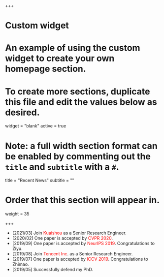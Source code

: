 +++
# Custom widget
# An example of using the custom widget to create your own homepage section.
# To create more sections, duplicate this file and edit the values below as desired.
widget = "blank"
active = true

# Note: a full width section format can be enabled by commenting out the `title` and `subtitle` with a `#`.
title = "Recent News"
subtitle = ""

# Order that this section will appear in.
weight = 35

+++

* [2021/03] Join <font color=red>Kuaishou</font> as a Senior Research Engineer.
* [2020/02] One paper is accepted by <font color=red>CVPR 2020</font>.
* [2019/09] One paper is accepted by <font color=red>NeurIPS 2019</font>. Congratulations to Ziyu.
* [2019/08] Join <font color=red>Tencent Inc</font>. as a Senior Research Engineer.
* [2019/07] One paper is accepted by <font color=red>ICCV 2019</font>. Congratulations to Zhimao.
* [2019/05] Successfully defend my PhD.
